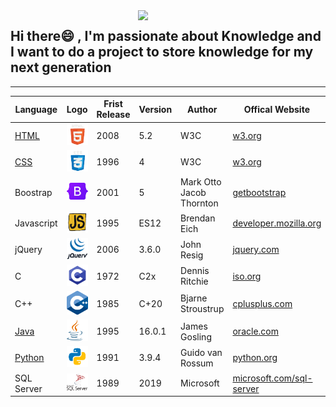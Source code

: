 <img align="right" src="https://lh3.googleusercontent.com/SlygahJ7KcHvqLgCO9XaZEkIRfNiKtZzeHzaB3xZSX8nMlRv8dZGUt0uHpJQGVU0WT6-n_2KQ3di_wPDXLDTuglqlsPaXwu3qFKnsHsUjpkJZvV6VtBsXAvQYVzpHiFLy2XfsHwuswhDE3xcCWEZYvNvgMgg-x-Z7Sg6NPFTqK6Lu50VEP7_YxDbt__LCDuFm7hYERbI7CI3W4GXaEnFbgHwCc3YX8YIr-dyz1FC1ZSE0LJPH7YbEWl70aeJpPiBR12rzHiWETOIEm_e6q06kxfRyk_4qIwvkEjGD_8Pv1APlpl_QPtRInDstZgRJ0dL2_aOYoaeB5ueM_A5WJsZ1kIKJD7bzXhyHnDlKtsS9hpJZUwFy0APhW6xtcg2oOP1dafp6WAi_m12c6AXGcq4-KYEAjckULXjl-VwoJj2fxD4yg1WsMRs9iCyyoFa5tr7sOY0uMfrya1pCBq_RbAR4Lsl2uaIx_OKhUSF8CkHy2AdWDYsUOYoiiSCY_JK8gu-HKp64wgYhGWnHRm2yzxccIxhM7BUvh1U-CFt4MjIpF9w2BpskKJaD3dCI1_PKxCPVLCLJ5GKBWY8MWLc_xzcQVMxc_h-Ro-4QRMjc9aizBcY3CoOMacyVsDDrZkRoIuqBpp-H4Bdkv9TAI5jgNETF-Bv9P8jlWDGP62WtA5Hh0MEl-jXGgb0D_DLbsj8xmv5ReUwJZ4yceJmPA79RACvMnI_=w715-h955-no?authuser=2" width="300" height="auto"/>

## Hi there😄 , I'm passionate about Knowledge and I want to do a project to store knowledge for my next generation

---


| Language                                       | Logo                                                                                                                                                                                                                                                                                                                                                                                                                                                                                                      | Frist Release | Version | Author                      | Offical Website                                                                                                   |
| ---------------------------------------------- | --------------------------------------------------------------------------------------------------------------------------------------------------------------------------------------------------------------------------------------------------------------------------------------------------------------------------------------------------------------------------------------------------------------------------------------------------------------------------------------------------------- | ------------- | ------- | --------------------------- | ----------------------------------------------------------------------------------------------------------------- |
| [HTML](https://github.com/Zenfection/HTML)     | <img src="https://raw.githubusercontent.com/Zenfection/Image/master/2021/06/08-15-55-13-06-00-18-00-html5.gif" title="" alt="06-00-18-00-html5.gif" width="50">                                                                                                                                                                                                                                                                                                                                           | 2008          | 5.2     | W3C                         | [w3.org](https://www.w3.org/html/)                                                                                |
| [CSS](https://github.com/Zenfection/CSS)       | <img src="https://raw.githubusercontent.com/Zenfection/Image/master/2021/06/08-15-57-53-68747470733a2f2f6d65646961302e67697068792e636f6d2f6d656469612f667345615a6c644e43384131504a336d77702f736f757263652e676966.gif" title="" alt="68747470733a2f2f6d65646961302e67697068792e636f6d2f6d656469612f667345615a6c644e43384131504a336d77702f736f757263652e676966.gif" width="50">                                                                                                                             | 1996          | 4       | W3C                         | [w3.org](https://www.w3.org/Style/CSS/)                                                                           |
| Boostrap                                       | <img src="https://raw.githubusercontent.com/Zenfection/Image/master/2021/06/08-18-46-22-Bootstrap_logo.svg.png" title="" alt="Bootstrap_logo.svg.png" width="50">                                                                                                                                                                                                                                                                                                                                         | 2001          | 5       | Mark Otto<br>Jacob Thornton | [getbootstrap](https://getbootstrap.com/)                                                                         |
| Javascript                                     | <img src="https://raw.githubusercontent.com/Zenfection/Image/master/2021/06/08-15-58-36-68747470733a2f2f6d65646961332e67697068792e636f6d2f6d656469612f6c6e377a32655772696951416c6c6656636e2f736f757263652e676966.gif" title="" alt="68747470733a2f2f6d65646961332e67697068792e636f6d2f6d656469612f6c6e377a32655772696951416c6c6656636e2f736f757263652e676966.gif" width="50">                                                                                                                             | 1995          | ES12    | Brendan Eich                | [developer.mozilla.org](https://developer.mozilla.org/en-US/docs/Learn/JavaScript/First_steps/What_is_JavaScript) |
| jQuery                                         | <img src="https://raw.githubusercontent.com/Zenfection/Image/master/2021/06/08-18-47-34-0_g3ns8QALNBBH7CBA.gif" title="" alt="0_g3ns8QALNBBH7CBA.gif" width="50">                                                                                                                                                                                                                                                                                                                                         | 2006          | 3.6.0   | John Resig                  | [jquery.com](https://jquery.com/)                                                                                 |
| C                                              | <img src="https://raw.githubusercontent.com/Zenfection/Image/master/2021/06/08-16-44-57-c-programming-569564.webp" title="" alt="c-programming-569564.webp" width="50">                                                                                                                                                                                                                                                                                                                                   | 1972          | C2x     | Dennis Ritchie              | [iso.org](https://www.iso.org/standard/74528.html)                                                                |
| C++                                            | <img title="" src="https://raw.githubusercontent.com/Zenfection/Image/master/2021/06/08-16-43-46-1200px-ISO_C%2B%2B_Logo.svg.png" alt="1200px-ISO_C++_Logo.svg.png" width="40">                                                                                                                                                                                                                                                                                                                           | 1985          | C+20    | Bjarne Stroustrup           | [cplusplus.com](https://www.cplusplus.com/)                                                                       |
| [Java](https://github.com/Zenfection/Java)     | <img src="https://raw.githubusercontent.com/Zenfection/Image/master/2021/06/08-16-01-10-68747470733a2f2f75706c6f61642d69636f6e2e73332e75732d656173742d322e616d617a6f6e6177732e636f6d2f75706c6f6164732f69636f6e732f706e672f3337383535343337313534303535333631332d3531322e706e67.png" title="" alt="68747470733a2f2f75706c6f61642d69636f6e2e73332e75732d656173742d322e616d617a6f6e6177732e636f6d2f75706c6f6164732f69636f6e732f706e672f3337383535343337313534303535333631332d3531322e706e67.png" width="50"> | 1995          | 16.0.1  | James Gosling               | [oracle.com](https://www.oracle.com/java/technologies/javase-downloads.html)                                      |
| [Python](https://github.com/Zenfection/Python) | <img src="https://raw.githubusercontent.com/Zenfection/Image/master/2021/06/08-16-07-31-icons8-python.png" title="" alt="icons8-python.png" width="50">                                                                                                                                                                                                                                                                                                                                                   | 1991          | 3.9.4   | Guido van Rossum            | [python.org](https://www.python.org/)                                                                             |
| SQL Server                                     | <img title="" src="https://raw.githubusercontent.com/Zenfection/Image/master/2021/06/08-16-02-09-sql-server-tutorial.svg" alt="sql-server-tutorial.svg" width="40">                                                                                                                                                                                                                                                                                                                                       | 1989          | 2019    | Microsoft                   | [microsoft.com/sql-server](https://www.microsoft.com/en-us/sql-server/sql-server-downloads)                       |
